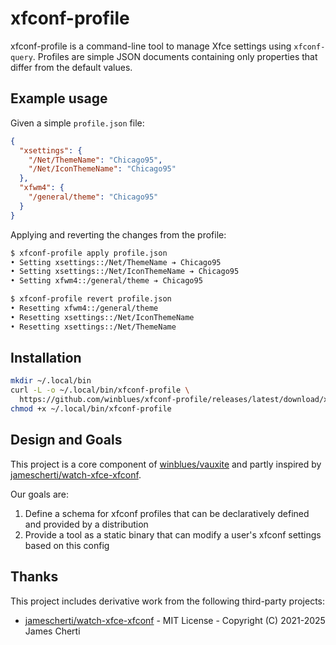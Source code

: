 # xfconf-profile

xfconf-profile is a command-line tool to manage Xfce settings using `xfconf-query`. Profiles are simple JSON documents containing only properties that differ from the default values.


## Example usage

Given a simple `profile.json` file:
```json
{
  "xsettings": {
    "/Net/ThemeName": "Chicago95",
    "/Net/IconThemeName": "Chicago95"
  },
  "xfwm4": {
    "/general/theme": "Chicago95"
  }
}

```
Applying and reverting the changes from the profile:
```bash
$ xfconf-profile apply profile.json
• Setting xsettings::/Net/ThemeName ➔ Chicago95
• Setting xsettings::/Net/IconThemeName ➔ Chicago95
• Setting xfwm4::/general/theme ➔ Chicago95

$ xfconf-profile revert profile.json
• Resetting xfwm4::/general/theme
• Resetting xsettings::/Net/IconThemeName
• Resetting xsettings::/Net/ThemeName
```

## Installation
```bash
mkdir ~/.local/bin
curl -L -o ~/.local/bin/xfconf-profile \
  https://github.com/winblues/xfconf-profile/releases/latest/download/xfconf-profile-linux-amd64
chmod +x ~/.local/bin/xfconf-profile
```

## Design and Goals

This project is a core component of [winblues/vauxite](https://github.com/winblues/vauxite) and partly inspired by [jamescherti/watch-xfce-xfconf](https://github.com/jamescherti/watch-xfce-xfconf).

Our goals are:
  1. Define a schema for xfconf profiles that can be declaratively defined and provided by a distribution
  2. Provide a tool as a static binary that can modify a user's xfconf settings based on this config

## Thanks

This project includes derivative work from the following third-party projects:

- [jamescherti/watch-xfce-xfconf](https://github.com/jamescherti/watch-xfce-xfconf) - MIT License - Copyright (C) 2021-2025 James Cherti
